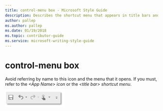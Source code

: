 ```yaml
---
title: control-menu box - Microsoft Style Guide
description: Describes the shortcut menu that appears in title bars and informs content developers to avoid referring to this shortcut menu by name.
author: pallep
ms.author: pallep
ms.date: 01/19/2018
ms.topic: contributor-guide
ms.service: microsoft-writing-style-guide
---
```


# control-menu box

Avoid referring by name to this icon and the menu that it opens. If you must, refer to the *\<App Name\> icon* or the *\<title bar\> shortcut menu*.

![Screenshot of the shortcut menu which contains various icons that can be selected, including undo and redo options.](media/control-menu-box/1955337661.PNG)
